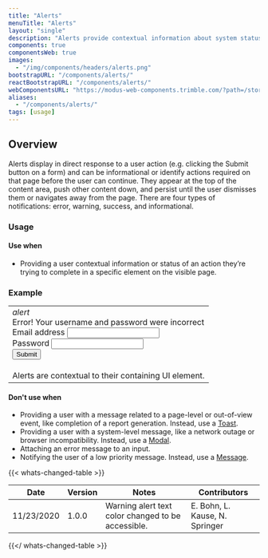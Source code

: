 ```yaml
---
title: "Alerts"
menuTitle: "Alerts"
layout: "single"
description: "Alerts provide contextual information about system status that persists until dismissed or resolved."
components: true
componentsWeb: true
images:
  - "/img/components/headers/alerts.png"
bootstrapURL: "/components/alerts/"
reactBootstrapURL: "/components/alerts/"
webComponentsURL: "https://modus-web-components.trimble.com/?path=/story/components-alert--default"
aliases:
  - "/components/alerts/"
tags: [usage]
---
```


## Overview

Alerts display in direct response to a user action (e.g. clicking the Submit button on a form) and can be informational or identify actions required on that page before the user can continue. They appear at the top of the content area, push other content down, and persist until the user dismisses them or navigates away from the page. There are four types of notifications: error, warning, success, and informational.

### Usage

#### Use when

- Providing a user contextual information or status of an action they’re trying to complete in a specific element on the visible page.

### Example

<table class="table table-bordered">
  <tbody>
    <tr>
      <td style="line-height: 1.25" scope="row">
        <div class="border">
          <div class="alert alert-danger d-flex align-items-center mx-3 mt-3 mb-0" role="alert">
            <i class="modus-icons alert-icon me-2" aria-hidden="true">alert</i>
            <div>Error! Your username and password were incorrect</div>
          </div>
          <div class="p-3">
            <form>
              <div class="form-group mb-3">
                <label for="exampleInputEmail1" class="form-label">Email address</label>
                <input
                  type="email"
                  class="form-control"
                  id="exampleInputEmail1"
                  aria-describedby="emailHelp"
                  autocomplete="email"
                />
              </div>
              <div class="form-group mb-3">
                <label for="exampleInputPassword1" class="form-label">Password</label>
                <input
                  type="password"
                  class="form-control"
                  id="exampleInputPassword1"
                  autocomplete="off"
                />
              </div>
              <button type="submit" class="btn btn-primary">Submit</button>
            </form>
          </div>
        </div>
      </td>
    </tr>
    <tr>
      <td class="do" scope="row">
        Alerts are contextual to their containing UI element.
      </td>
    </tr>
  </tbody>
</table>

#### Don't use when

- Providing a user with a message related to a page-level or out-of-view event, like completion of a report generation. Instead, use a [Toast](/components/web/toasts/).
- Providing a user with a system-level message, like a network outage or browser incompatibility. Instead, use a [Modal](/components/web/modals/).
- Attaching an error message to an input.
- Notifying the user of a low priority message. Instead, use a [Message](/components/web/messages/).

{{< whats-changed-table >}}

| Date       | Version | Notes                                              | Contributors                   |
| ---------- | ------- | -------------------------------------------------- | ------------------------------ |
| 11/23/2020 | 1.0.0   | Warning alert text color changed to be accessible. | E. Bohn, L. Kause, N. Springer |

{{</ whats-changed-table >}}
